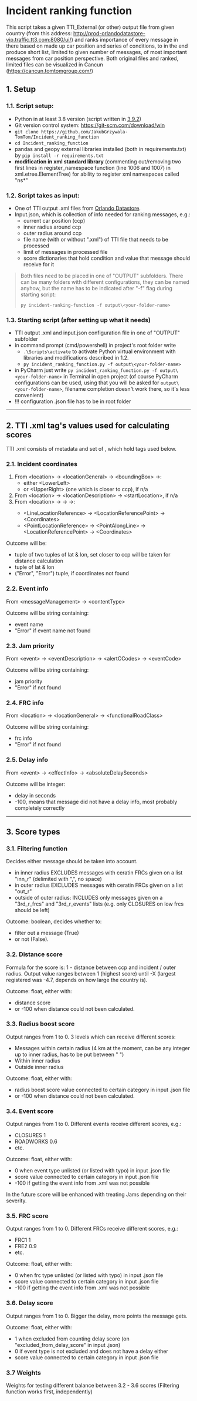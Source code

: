 # Incident ranking function #

This script takes a given TTI_External (or other) output file from given country (from this address: http://prod-orlandodatastore-vip.traffic.tt3.com:8080/ui/) and ranks importance of every message in there 
based on made up car position and series of conditions, to in the end produce short list, limited to given number of messages, of most important
messages from car position perspective.
Both original files and ranked, limited files can be visualized in Cancun (https://cancun.tomtomgroup.com/)

## 1. Setup ##

### 1.1. Script setup: ###
* Python in at least 3.8 version (script written in [3.9.2](https://www.python.org/downloads/release/python-392/))
* Git version control system: https://git-scm.com/download/win
* `git clone https://github.com/JakubGrzywala-TomTom/Incident_ranking_function`
* `cd Incident_ranking_function`
* pandas and geopy external libraries installed (both in requirements.txt) by `pip install -r requirements.txt`
* **modification in xml standard library** (commenting out/removing two first lines in register_namespace function (line 1006 and 1007) in xml.etree.ElementTree) for ability to register xml namespaces called "ns*"

### 1.2. Script takes as input: ###
* One of TTI output .xml files from [Orlando Datastore](http://prod-orlandodatastore-vip.traffic.tt3.com:8080/ui/).   
* Input.json, which is collection of info needed for ranking messages, e.g.:
    * current car position (ccp)
    * inner radius around ccp
    * outer radius around ccp
    * file name (with or without ".xml") of TTI file that needs to be processed
    * limit of messages in processed file
    * score dictionaries that hold condition and value that message should receive for it

>Both files need to be placed in one of "OUTPUT" subfolders. There can be many folders with different configurations, they can be named anyhow, but the name has to be indicated after "-f" flag during starting script:
> 
>`py incident-ranking-function -f output\<your-folder-name>`

### 1.3. Starting script (after setting up what it needs) ###
* TTI output .xml and input.json configuration file in one of "OUTPUT" subfolder
* in command prompt (cmd/powershell) in project's root folder write 
  * `.\Scripts\activate` to activate Python virtual environment with libraries and modifications described in 1.2. 
  * `py incident_ranking_function.py -f output\<your-folder-name>`
* in PyCharm just write `py incident_ranking_function.py -f output\<your-folder-name>` in Terminal in open project
(of course PyCharm configurations can be used, using that you will be asked for `output\<your-folder-name>`, filename completion doesn't work there, so it's less convenient)
* !!! configuration .json file has to be in root folder  

___

## 2. TTI .xml tag's values used for calculating scores ##
TTI .xml consists of metadata and set of <trafficMessage>, which hold tags used below.

### 2.1. Incident coordinates ###
1. From \<location\> -> \<locationGeneral\> -> \<boundingBox\> ->:
    * either \<LowerLeft\>
    * or \<UpperRight\> (one which is closer to ccp), if n/a
2. From \<location\> -> \<locationDescription\> -> \<startLocation\>, if n/a
3. From \<location\> -> <OpenLR> -> <XMLLocationReference> ->:
    * \<LineLocationReference\> -> \<LocationReferencePoint\> -> \<Coordinates\>
    * \<PointLocationReference\> -> \<PointAlongLine\> -> \<LocationReferencePoint\> -> \<Coordinates\>

Outcome will be:
* tuple of two tuples of lat & lon, set closer to ccp will be taken for distance calculation
* tuple of lat & lon
* ("Error", "Error") tuple, if coordinates not found

### 2.2. Event info ###
From \<messageManagement\> -> \<contentType\>

Outcome will be string containing:
* event name
* "Error" if event name not found

### 2.3. Jam priority ###
From \<event\> -> \<eventDescription\> -> \<alertCCodes\> -> \<eventCode\>

Outcome will be string containing:
* jam priority
* "Error" if not found

### 2.4. FRC info ###
From \<location\> -> \<locationGeneral\> -> \<functionalRoadClass\>

Outcome will be string containing:
* frc info
* "Error" if not found

### 2.5. Delay info ### 
From \<event\> -> \<effectInfo\> -> \<absoluteDelaySeconds\>

Outcome will be integer:
* delay in seconds
* -100, means that message did not have a delay info, most probably completely correctly

___

## 3. Score types ##
### 3.1. Filtering function ###
Decides either message should be taken into account.
* in inner radius EXCLUDES messages with ceratin FRCs given on a list "inn_r" (delimited with ",", no space)
* in outer radius EXCLUDES messages with ceratin FRCs given on a list "out_r"
* outside of outer radius: INCLUDES only messages given on a "3rd_r_frcs" and  "3rd_r_events" lists (e.g. only CLOSURES on low frcs should be left)

Outcome: boolean, decides whether to:
* filter out a message (True)
* or not (False).

### 3.2. Distance score ###
Formula for the score is: 1 - distance between ccp and incident / outer radius.
Output value ranges between 1 (highest score) until -X (largest registered was -4.7, depends on how large the country is).

Outcome: float, either with:
* distance score
* or -100 when distance could not been calculated. 

### 3.3. Radius boost score ###
Output ranges from 1 to 0.
3 levels which can receive different scores:
* Messages within certain radius (4 km at the moment, can be any integer up to inner radius, has to be put between " ")
* Within inner radius
* Outside inner radius

Outcome: float, either with:
* radius boost score value connected to certain category in input .json file 
* or -100 when distance could not been calculated. 

### 3.4. Event score ###
Output ranges from 1 to 0.
Different events receive different scores, e.g.:
* CLOSURES 1
* ROADWORKS 0.6
* etc.

Outcome: float, either with:
* 0 when event type unlisted (or listed with typo) in input .json file
* score value connected to certain category in input .json file
* -100 if getting the event info from .xml was not possible

In the future score will be enhanced with treating Jams depending on their severity.

### 3.5. FRC score ###
Output ranges from 1 to 0.
Different FRCs receive different scores, e.g.:
* FRC1 1
* FRE2 0.9
* etc.

Outcome: float, either with:
* 0 when frc type unlisted (or listed with typo) in input .json file
* score value connected to certain category in input .json file
* -100 if getting the event info from .xml was not possible

### 3.6. Delay score ###
Output ranges from 1 to 0.
Bigger the delay, more points the message gets.

Outcome: float, either with:
* 1 when excluded from counting delay score (on "excluded_from_delay_score" in input .json)
* 0 if event type is not excluded and does not have a delay either
* score value connected to certain category in input .json file

### 3.7 Weights ###
Weights for testing different balance between 3.2 - 3.6 scores (Filtering function works first, independently)
